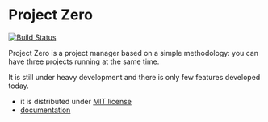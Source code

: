 # Project Zero

[![Build Status](https://travis-ci.org/marienfressinaud/project-zero.svg?branch=master)](https://travis-ci.org/marienfressinaud/project-zero)

Project Zero is a project manager based on a simple methodology: you can have
three projects running at the same time.

It is still under heavy development and there is only few features developed
today.

- it is distributed under [MIT license](https://opensource.org/licenses/MIT)
- [documentation](docs/index.md)
